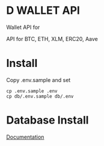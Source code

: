 # D WALLET API
Wallet API for

API for BTC, ETH, XLM, ERC20, Aave

# Install
Copy .env.sample and set
```shell
cp .env.sample .env
cp db/.env.sample db/.env
```

# Database Install
[Documentation](db/readme.md)
